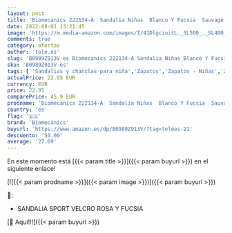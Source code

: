 ```yaml
---
layout: post
title: 'Biomecanics 222134-A  Sandalia Niñas  Blanco Y Fucsia  Sauvage   19 EU'
date: 2022-08-01 13:21:45
image: 'https://m.media-amazon.com/images/I/41DlgciuitL._SL500_._SL400_.jpg'
comments: true
category: ofertas
author: 'tole.es'
slug: 'B0989Z913V-es Biomecanics 222134-A Sandalia Niñas Blanco Y Fucsia...'
sku: 'B0989Z913V-es'
tags: [ 'Sandalias y chanclas para niña','Zapatos','Zapatos - Niñas','Zapatos y complementos','biomecanics','sandalia','🇪🇸', ]
actualPrice: 22.95 EUR
currency: EUR
price: 22.95
comparePrice: 45.9 EUR
prodname: 'Biomecanics 222134-A  Sandalia Niñas  Blanco Y Fucsia  Sauvage   19 EU'
country: 'es'
flag: '🇪🇸'
brand: 'Biomecanics'
buyurl: 'https://www.amazon.es/dp/B0989Z913V/?tag=tolees-21'
descuento: '50.00'
average: '27.69'
---
```


En este momento está [{{< param title >}}]({{< param buyurl >}}) en el siguiente enlace!

[![{{< param prodname >}}]({{< param image >}})]({{< param buyurl >}})

🔎:

- SANDALIA SPORT VELCRO ROSA Y FUCSIA

[🛒 Aquí!!!]({{< param buyurl >}})
